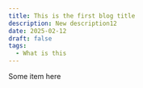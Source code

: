 ```yaml
---
title: This is the first blog title
description: New description12
date: 2025-02-12
draft: false
tags:
  - What is this
---
```

Some item here